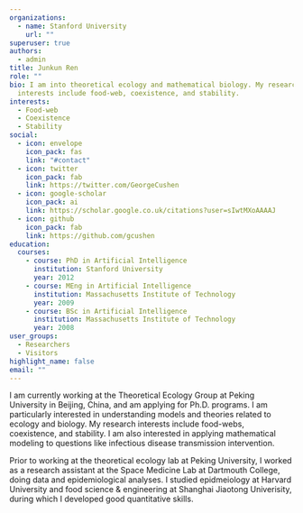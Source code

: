 ```yaml
---
organizations:
  - name: Stanford University
    url: ""
superuser: true
authors:
  - admin
title: Junkun Ren
role: ""
bio: I am into theoretical ecology and mathematical biology. My research
  interests include food-web, coexistence, and stability.
interests:
  - Food-web
  - Coexistence
  - Stability
social:
  - icon: envelope
    icon_pack: fas
    link: "#contact"
  - icon: twitter
    icon_pack: fab
    link: https://twitter.com/GeorgeCushen
  - icon: google-scholar
    icon_pack: ai
    link: https://scholar.google.co.uk/citations?user=sIwtMXoAAAAJ
  - icon: github
    icon_pack: fab
    link: https://github.com/gcushen
education:
  courses:
    - course: PhD in Artificial Intelligence
      institution: Stanford University
      year: 2012
    - course: MEng in Artificial Intelligence
      institution: Massachusetts Institute of Technology
      year: 2009
    - course: BSc in Artificial Intelligence
      institution: Massachusetts Institute of Technology
      year: 2008
user_groups:
  - Researchers
  - Visitors
highlight_name: false
email: ""
---
```

I am currently working at the Theoretical Ecology Group at Peking University in Beijing, China, and am applying for Ph.D. programs. I am particularly interested in understanding models and theories related to ecology and biology. My research interests include food-webs, coexistence, and stability. I am also interested in applying mathematical modeling to questions like infectious disease transmission intervention. 

Prior to working at the theoretical ecology lab at Peking University, I worked as a research assistant at the Space Medicine Lab at Dartmouth College, doing data and epidemiological analyses. I studied epidmeiology at Harvard University and food science & engineering at Shanghai Jiaotong Univerisity, during which I developed good quantitative skills.